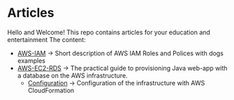 # Articles

Hello and Welcome!
This repo contains articles for your education and entertainment
The content:
* [AWS-IAM](AWS-IAM/README.md) -> Short description of AWS IAM Roles and Polices with dogs examples
* [AWS-EC2-RDS](AWS-EC2-RDS/README.md) -> The practical guide to provisioning Java web-app with a database on the AWS infrastructure.
  * [Configuration](AWS-EC2-RDS/CONFIGURATION.md) -> Configuration of the infrastructure with AWS CloudFormation